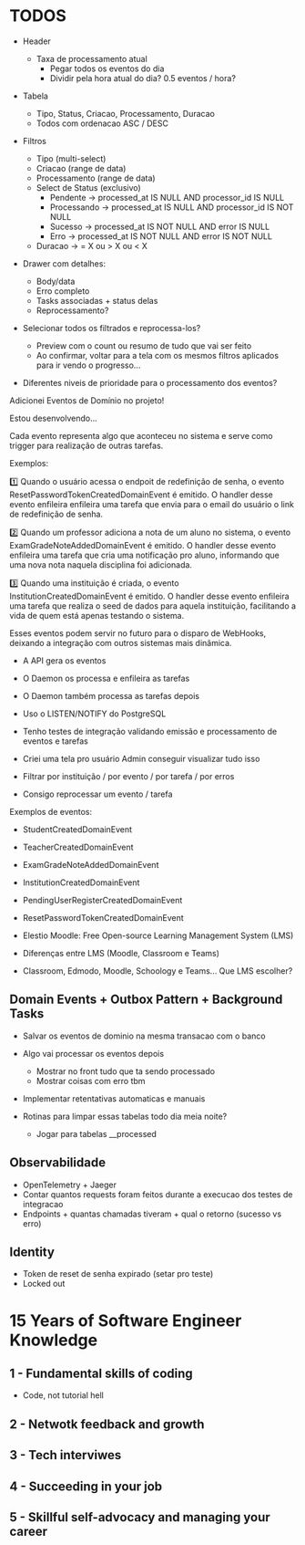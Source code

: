 # TODOS

- Header
    - Taxa de processamento atual
        - Pegar todos os eventos do dia
        - Dividir pela hora atual do dia? 0.5 eventos / hora?

- Tabela
    - Tipo, Status, Criacao, Processamento, Duracao
    - Todos com ordenacao ASC / DESC

- Filtros
    - Tipo (multi-select)
    - Criacao (range de data)
    - Processamento (range de data)
    - Select de Status (exclusivo)
        - Pendente -> processed_at IS NULL AND processor_id IS NULL
        - Processando -> processed_at IS NULL AND processor_id IS NOT NULL
        - Sucesso -> processed_at IS NOT NULL AND error IS NULL
        - Erro -> processed_at IS NOT NULL AND error IS NOT NULL
    - Duracao -> = X ou > X ou < X

- Drawer com detalhes:
    - Body/data
    - Erro completo
    - Tasks associadas + status delas
    - Reprocessamento?

- Selecionar todos os filtrados e reprocessa-los?
    - Preview com o count ou resumo de tudo que vai ser feito
    - Ao confirmar, voltar para a tela com os mesmos filtros aplicados para ir vendo o progresso...




- Diferentes niveis de prioridade para o processamento dos eventos?






Adicionei Eventos de Domínio no projeto!

Estou desenvolvendo...

Cada evento representa algo que aconteceu no sistema e serve como trigger para realização de outras tarefas.

Exemplos:

1️⃣ Quando o usuário acessa o endpoit de redefinição de senha, o evento ResetPasswordTokenCreatedDomainEvent é emitido.
O handler desse evento enfileira enfileira uma tarefa que envia para o email do usuário o link de redefinição de senha.

2️⃣ Quando um professor adiciona a nota de um aluno no sistema, o evento ExamGradeNoteAddedDomainEvent é emitido.
O handler desse evento enfileira uma tarefa que cria uma notificação pro aluno, informando que uma nova nota naquela disciplina foi adicionada.

3️⃣ Quando uma instituição é criada, o evento InstitutionCreatedDomainEvent é emitido.
O handler desse evento enfileira uma tarefa que realiza o seed de dados para aquela instituição, facilitando a vida de quem está apenas testando o sistema.

Esses eventos podem servir no futuro para o disparo de WebHooks, deixando a integração com outros sistemas mais dinâmica.

- A API gera os eventos
- O Daemon os processa e enfileira as tarefas
- O Daemon também processa as tarefas depois
- Uso o LISTEN/NOTIFY do PostgreSQL
- Tenho testes de integração validando emissão e processamento de eventos e tarefas
- Criei uma tela pro usuário Admin conseguir visualizar tudo isso


- Filtrar por instituição / por evento / por tarefa / por erros
- Consigo reprocessar um evento / tarefa


Exemplos de eventos:

- StudentCreatedDomainEvent
- TeacherCreatedDomainEvent
- ExamGradeNoteAddedDomainEvent
- InstitutionCreatedDomainEvent
- PendingUserRegisterCreatedDomainEvent
- ResetPasswordTokenCreatedDomainEvent














- Elestio Moodle: Free Open-source Learning Management System (LMS)
- Diferenças entre LMS (Moodle, Classroom e Teams)
- Classroom, Edmodo, Moodle, Schoology e Teams... Que LMS escolher?

## Domain Events + Outbox Pattern + Background Tasks

- Salvar os eventos de dominio na mesma transacao com o banco

- Algo vai processar os eventos depois
    - Mostrar no front tudo que ta sendo processado
    - Mostrar coisas com erro tbm

- Implementar retentativas automaticas e manuais

- Rotinas para limpar essas tabelas todo dia meia noite?
    - Jogar para tabelas __processed




## Observabilidade

- OpenTelemetry + Jaeger
- Contar quantos requests foram feitos durante a execucao dos testes de integracao
- Endpoints + quantas chamadas tiveram + qual o retorno (sucesso vs erro)



## Identity

- Token de reset de senha expirado (setar pro teste)
- Locked out




# 15 Years of Software Engineer Knowledge

## 1 - Fundamental skills of coding

- Code, not tutorial hell

## 2 - Netwotk feedback and growth

## 3 - Tech interviwes

## 4 - Succeeding in your job

## 5 - Skillful self-advocacy and managing your career




